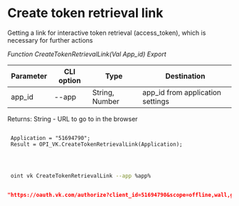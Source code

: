 ﻿---
sidebar_position: 1
---

# Create token retrieval link
Getting a link for interactive token retrieval (access_token), which is necessary for further actions


*Function CreateTokenRetrievalLink(Val App_id) Export*

 | Parameter | CLI option | Type | Destination |
 |-|-|-|-|
 | app_id | --app | String, Number | app_id from application settings |

 
 Returns: String - URL to go to in the browser 

```bsl title="Code example"
	
 Application = "51694790";
 Result = OPI_VK.CreateTokenRetrievalLink(Application);

	
```

```sh title="CLI command example"
 
 oint vk CreateTokenRetrievalLink --app %app%


```


```json title="Result"

"https://oauth.vk.com/authorize?client_id=51694790&scope=offline,wall,groups,photos,stats,stories,ads,market,video&v=5.131&response_type=token&redirect_uri=https://api.vk.com/blank.html"

```

